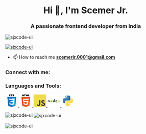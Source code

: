 <h1 align="center">Hi 👋, I'm Scemer Jr.</h1>
<h3 align="center">A passionate frontend developer from India</h3>

<p align="left"> <img src="https://komarev.com/ghpvc/?username=sjxcode-ui&label=Profile%20views&color=0e75b6&style=flat" alt="sjxcode-ui" /> </p>

<p align="left"> <a href="https://github.com/ryo-ma/github-profile-trophy"><img src="https://github-profile-trophy.vercel.app/?username=sjxcode-ui" alt="sjxcode-ui" /></a> </p>

- 📫 How to reach me **scemerjr.0001@gmail.com**

<h3 align="left">Connect with me:</h3>
<p align="left">
</p>

<h3 align="left">Languages and Tools:</h3>
<p align="left"> <a href="https://www.w3schools.com/css/" target="_blank" rel="noreferrer"> <img src="https://raw.githubusercontent.com/devicons/devicon/master/icons/css3/css3-original-wordmark.svg" alt="css3" width="40" height="40"/> </a> <a href="https://www.w3.org/html/" target="_blank" rel="noreferrer"> <img src="https://raw.githubusercontent.com/devicons/devicon/master/icons/html5/html5-original-wordmark.svg" alt="html5" width="40" height="40"/> </a> <a href="https://developer.mozilla.org/en-US/docs/Web/JavaScript" target="_blank" rel="noreferrer"> <img src="https://raw.githubusercontent.com/devicons/devicon/master/icons/javascript/javascript-original.svg" alt="javascript" width="40" height="40"/> </a> <a href="https://nodejs.org" target="_blank" rel="noreferrer"> <img src="https://raw.githubusercontent.com/devicons/devicon/master/icons/nodejs/nodejs-original-wordmark.svg" alt="nodejs" width="40" height="40"/> </a> <a href="https://www.python.org" target="_blank" rel="noreferrer"> <img src="https://raw.githubusercontent.com/devicons/devicon/master/icons/python/python-original.svg" alt="python" width="40" height="40"/> </a> </p>

<p><img align="left" src="https://github-readme-stats.vercel.app/api/top-langs?username=sjxcode-ui&show_icons=true&locale=en&layout=compact" alt="sjxcode-ui" /></p>

<p>&nbsp;<img align="center" src="https://github-readme-stats.vercel.app/api?username=sjxcode-ui&show_icons=true&locale=en" alt="sjxcode-ui" /></p>

<p><img align="center" src="https://github-readme-streak-stats.herokuapp.com/?user=sjxcode-ui&" alt="sjxcode-ui" /></p>
